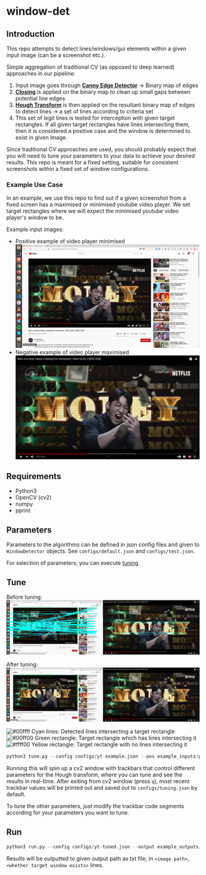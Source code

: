 # window-det

## Introduction

This repo attempts to detect lines/windows/gui elements within a given input image (can be a screenshot etc.).

Simple aggregation of traditional CV (as opposed to deep learned) approaches in our pipeline:

1. Input image goes through [**Canny Edge Detector**](https://opencv-python-tutroals.readthedocs.io/en/latest/py_tutorials/py_imgproc/py_canny/py_canny.html) &rarr; Binary map of edges
2. [**Closing**](https://opencv-python-tutroals.readthedocs.io/en/latest/py_tutorials/py_imgproc/py_morphological_ops/py_morphological_ops.html) is applied on the binary map to clean up small gaps between potential line edges
3. [**Hough Transform**](https://opencv-python-tutroals.readthedocs.io/en/latest/py_tutorials/py_imgproc/py_houghlines/py_houghlines.html) is then applied on the resultant binary map of edges to detect lines &rarr; a set of lines according to criteria set
4. This set of legit lines is tested for interception with given target rectangles. If all given target rectangles have lines intersecting them, then it is considered a positive case and the window is determined to exist in given image.

Since traditional CV approaches are used, you should probably expect that you will need to tune your parameters to your data to achieve your desired results. This repo is meant for a fixed setting, suitable for consistent screenshots within a fixed set of window configurations.

### Example Use Case

In an example, we use this repo to find out if a given screenshot from a fixed screen has a maximised or minimised youtube video player. We set target rectangles where we will expect the minimised youtube video player's window to be.

Example input images: 

- Positive example of video player minimised
  ![example-pos](example_inputs/positive-minimised.jpg)
- Negative example of video player maximised
  ![example-neg](example_inputs/negative-maximised.jpg)

## Requirements

- Python3
- OpenCV (cv2)
- numpy
- pprint

## Parameters

Parameters to the algorithms can be defined in json config files and given to `WindowDetector` objects. See `configs/default.json` and `configs/test.json`.

For selection of parameters, you can execute [tuning](#tune).

## Tune

Before tuning:
![before-tuning](illustrations/before_tuning.jpg)

After tuning:
![after-tuning](illustrations/after_tuning.jpg)

![#00ffff](https://via.placeholder.com/15/00ffff/000000?text=+) Cyan lines: Detected lines intersecting a target rectangle  
![#00ff00](https://via.placeholder.com/15/00ff00/000000?text=+) Green rectangle: Target rectangle which has lines intersecting it  
![#ffff00](https://via.placeholder.com/15/ffff00/000000?text=+) Yellow rectangle: Target rectangle with no lines intersecting it

```python
python3 tune.py --config configs/yt-example.json --pos example_inputs/positive-minimised.jpg --neg example_inputs/negative-maximised.jpg  --out configs/tuning.json
```

Running this will spin up a cv2 window with trackbars that control different parameters for the Hough transform, where you can tune and see the results in real-time. After exiting from cv2 window (press `q`), most recent trackbar values will be printed out and saved out to `configs/tuning.json` by default.

To tune the other parameters, just modify the trackbar code segments according for your parameters you want to tune. 

## Run

```python
python3 run.py --config configs/yt-tuned.json --output example_outputs/results.txt --dir example_inputs
```

Results will be outputted to given output path as txt file, in `<image path>,<whether target window exists>` lines.
